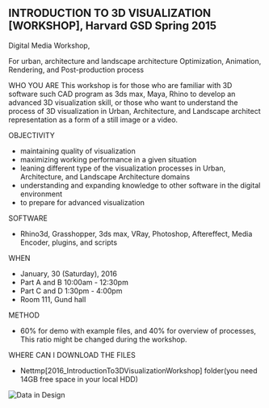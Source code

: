 ## INTRODUCTION TO 3D VISUALIZATION [WORKSHOP], Harvard GSD Spring 2015

Digital Media Workshop, 

   
For urban, architecture and landscape architecture
Optimization, Animation, Rendering, and Post-production process


WHO YOU ARE
This workshop is for those who are familiar with 3D software such CAD program as 3ds max,
Maya, Rhino to develop an advanced 3D visualization skill, or those who want to understand
the process of 3D visualization in Urban, Architecture, and Landscape architect representation
as a form of a still image or a video.


OBJECTIVITY
- maintaining quality of visualization
- maximizing working performance in a given situation
- leaning different type of the visualization processes in Urban, Architecture, and Landscape Architecture domains
- understanding and expanding knowledge to other software in the digital environment
- to prepare for advanced visualization


SOFTWARE
- Rhino3d, Grasshopper, 3ds max, VRay, Photoshop, Aftereffect, Media Encoder, plugins, and scripts


WHEN
- January, 30 (Saturday), 2016
- Part A and B 10:00am - 12:30pm
- Part C and D 1:30pm - 4:00pm
- Room 111, Gund hall


METHOD
- 60% for demo with example files, and 40% for overview of processes, This ratio might be changed during the workshop.


WHERE CAN I DOWNLOAD THE FILES
- Nettmp\[2016_IntroductionTo3DVisualizationWorkshop] folder(you need 14GB free space in your local HDD)
   

![Data in Design](https://namjulee.github.io/njs-lab-public/project/2015-introduction-to-3d-visualization-workshop-harvard-gsd/2015-introduction-to-3d-visualization-workshop-harvard-gsd.jpg)